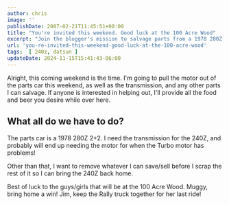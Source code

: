 ```yaml
---
author: chris
image: ''
publishDate: 2007-02-21T11:45:51+00:00
title: "You're invited this weekend. Good luck at the 100 Acre Wood"
excerpt: "Join the blogger's mission to salvage parts from a 1978 280Z 2+2 for his 240Z this weekend, with food and beer provided."
url: 'you-re-invited-this-weekend-good-luck-at-the-100-acre-wood'
tags:  [ 240z, datsun ] 
updateDate: 2024-11-15T15:41:43-06:00
---
```


Alright, this coming weekend is the time. I'm going to pull the motor out of the parts car this weekend, as well as the transmission, and any other parts I can salvage. If anyone is interested in helping out, I'll provide all the food and beer you desire while over here.
 
## What all do we have to do?
  
The parts car is a 1978 280Z 2+2. I need the transmission for the 240Z, and probably will end up needing the motor for when the Turbo motor has problems! 

Other than that, I want to remove whatever I can save/sell before I scrap the rest of it so I can bring the 240Z back home. 

Best of luck to the guys/girls that will be at the 100 Acre Wood. Muggy, bring home a win! Jim, keep the Rally truck together for her last ride!
